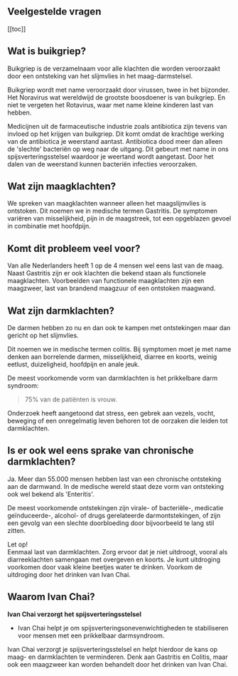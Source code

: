 ## Veelgestelde vragen

[[toc]]

## Wat is buikgriep?

Buikgriep is de verzamelnaam voor alle klachten die worden veroorzaakt door een ontsteking van het slijmvlies in het maag-darmstelsel.

Buikgriep wordt met name veroorzaakt door virussen, twee in het bijzonder. Het Noravirus wat wereldwijd de grootste boosdoener is van buikgriep. En niet te vergeten het Rotavirus, waar met name kleine kinderen last van hebben.

Medicijnen uit de farmaceutische industrie zoals antibiotica zijn tevens van invloed op het krijgen van buikgriep. Dit komt omdat de krachtige werking van de antibiotica je weerstand aantast. Antibiotica dood meer dan alleen de 'slechte' bacteriën op weg naar de uitgang. Dit gebeurt met name in ons spijsverteringsstelsel waardoor je weertand wordt aangetast. Door het dalen van de weerstand kunnen bacteriën infecties veroorzaken.

## Wat zijn maagklachten?

We spreken van maagklachten wanneer alleen het maagslijmvlies is ontstoken. Dit noemen we in medische termen Gastritis. De symptomen variëren van misselijkheid, pijn in de maagstreek, tot een opgeblazen gevoel in combinatie met hoofdpijn.

## Komt dit probleem veel voor?

Van alle Nederlanders heeft 1 op de 4 mensen wel eens last van de maag. Naast Gastritis zijn er ook klachten die bekend staan als functionele maagklachten. Voorbeelden van functionele maagklachten zijn een maagzweer, last van brandend maagzuur of een ontstoken maagwand.

## Wat zijn darmklachten?

De darmen hebben zo nu en dan ook te kampen met ontstekingen maar dan gericht op het slijmvlies.

Dit noemen we in medische termen colitis. Bij symptomen moet je met name denken aan borrelende darmen, misselijkheid, diarree en koorts, weinig eetlust, duizeligheid, hoofdpijn en anale jeuk.

De meest voorkomende vorm van darmklachten is het prikkelbare darm syndroom:
> 75% van de patiënten is vrouw.

Onderzoek heeft aangetoond dat stress, een gebrek aan vezels, vocht, beweging of een onregelmatig leven behoren tot de oorzaken die leiden tot darmklachten.

## Is er ook wel eens sprake van chronische darmklachten?

Ja. Meer dan 55.000 mensen hebben last van een chronische ontsteking aan de darmwand. In de medische wereld staat deze vorm van ontsteking ook wel bekend als 'Enteritis'.

De meest voorkomende ontstekingen zijn virale- of bacteriële-, medicatie geïnduceerde-, alcohol- of drugs gerelateerde darmontstekingen, of zijn een gevolg van een slechte doorbloeding door bijvoorbeeld te lang stil zitten.

Let op! <br>
Eenmaal last van darmklachten. Zorg ervoor dat je niet uitdroogt, vooral als diarreeklachten samengaan met overgeven en koorts. Je kunt uitdroging voorkomen door vaak kleine beetjes water te drinken. Voorkom de uitdroging door het drinken van Ivan Chai.

## Waarom Ivan Chai?

**Ivan Chai verzorgt het spijsverteringsstelsel**

* Ivan Chai helpt je om spijsverteringsonevenwichtigheden te stabiliseren voor mensen met een prikkelbaar darmsyndroom.

Ivan Chai verzorgt je spijsverteringsstelsel en helpt hierdoor de kans op maag- en darmklachten te verminderen. Denk aan Gastritis en Colitis, maar ook een maagzweer kan worden behandelt door het drinken van Ivan Chai.
